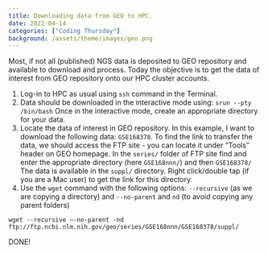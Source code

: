 ```yaml
---
title: Downloading data from GEO to HPC.
date: 2022-04-14 
categories: ["Coding Thursday"]
background: /assets/theme/images/geo.png
---
```


Most, if not all (published) NGS data is deposited to GEO repository and available to download and process. Today the objective is to get the data of interest from GEO repository onto our HPC cluster accounts. 

1. Log-in to HPC as usual using `ssh` command in the Terminal.
2. Data should be downloaded in the interactive mode using: 
```srun --pty /bin/bash``` 
Once in the interactive mode, create an appropriate directory for your data.
3. Locate the data of interest in GEO repository. In this example, I want to download the following data: `GSE168378`. 
To find the link to transfer the data, we should access the FTP site - you can locate it under “Tools” header on GEO homepage. In the `series/` folder of FTP site find and enter the appropriate directory (here `GSE168nnn/`) and then `GSE168378/`
The  data is available in the `suppl/` directory. Right click/double tap (if you are a Mac user) to get the link for this directory.
4. Use the `wget` command with the following options: `--recursive` (as we are copying a directory) and `--no-parent` and `nd` (to avoid copying any parent folders) 

```wget --recursive —-no-parent -nd ftp://ftp.ncbi.nlm.nih.gov/geo/series/GSE168nnn/GSE168378/suppl/```

DONE!
